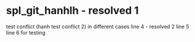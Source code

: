 # spl_git_hanhlh - resolved 1 
test conflict (hanh test conflict 2)
in different cases
line 4 - resolved 2
line 5
line 6 for testing